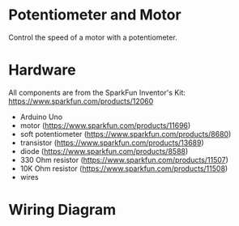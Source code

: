 # Potentiometer and Motor

Control the speed of a motor with a potentiometer.

# Hardware

All components are from the SparkFun Inventor's Kit: https://www.sparkfun.com/products/12060

- Arduino Uno
- motor (https://www.sparkfun.com/products/11696)
- soft potentiometer (https://www.sparkfun.com/products/8680)
- transistor (https://www.sparkfun.com/products/13689)
- diode (https://www.sparkfun.com/products/8588)
- 330 Ohm resistor (https://www.sparkfun.com/products/11507)
- 10K Ohm resistor (https://www.sparkfun.com/products/11508)
- wires

# Wiring Diagram

